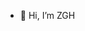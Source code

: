 - 👋 Hi, I’m ZGH

<!---
zgh738104648/zgh738104648 is a ✨ special ✨ repository because its `README.md` (this file) appears on your GitHub profile.
You can click the Preview link to take a look at your changes.
--->

